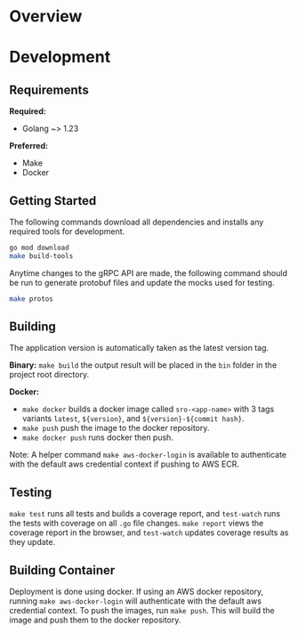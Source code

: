 # Overview


# Development
## Requirements
**Required:**
* Golang ~> 1.23

**Preferred:**
* Make
* Docker

## Getting Started
The following commands download all dependencies and installs any required tools for development.
```bash
go mod download
make build-tools
```

Anytime changes to the gRPC API are made, the following command should be run to generate protobuf files and update the mocks used for testing.
```bash
make protos
```

## Building
The application version is automatically taken as the latest version tag.

**Binary:** `make build` the output result will be placed in the `bin` folder in the project root directory.

**Docker:**
* `make docker` builds a docker image called `sro-<app-name>` with 3 tags variants `latest`, `${version}`, and `${version}-${commit hash}`.
* `make push` push the image to the docker repository.
* `make docker push` runs docker then push.

Note: A helper command `make aws-docker-login` is available to authenticate with the default aws credential context if pushing to AWS ECR.

## Testing
`make test` runs all tests and builds a coverage report, and `test-watch` runs the tests with coverage on all `.go` file changes.
`make report` views the coverage report in the browser, and `test-watch` updates coverage results as they update.

## Building Container
Deployment is done using docker. If using an AWS docker repository, running `make aws-docker-login` will authenticate with the default aws credential context. To push the images, run `make push`. This will build the image and push them to the docker repository.

